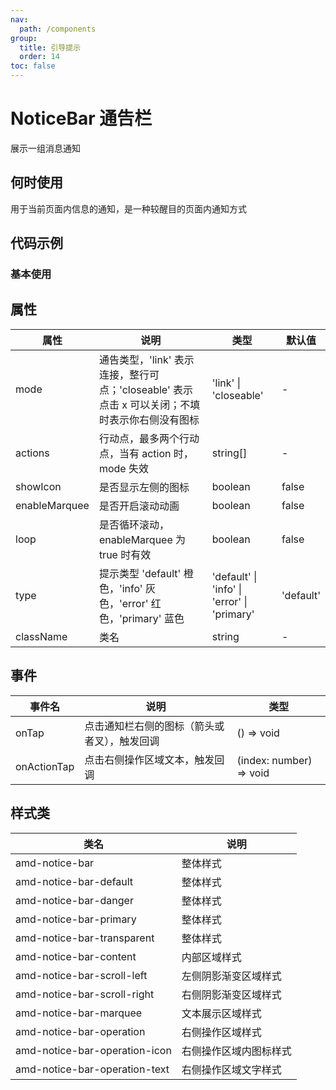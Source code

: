 ```yaml
---
nav:
  path: /components
group:
  title: 引导提示
  order: 14
toc: false
---
```

# NoticeBar 通告栏
展示一组消息通知
## 何时使用
用于当前页面内信息的通知，是一种较醒目的页面内通知方式

## 代码示例
### 基本使用
<code src='../../demo/pages/NoticeBar'></code>


## 属性
| 属性 |  说明 | 类型 | 默认值 |
| -----|-----|-----|-----|
| mode | 通告类型，'link' 表示连接，整行可点；'closeable' 表示点击 x 可以关闭；不填时表示你右侧没有图标 |  'link' &verbar; 'closeable' | - |
| actions | 行动点，最多两个行动点，当有 action 时，mode 失效 |  string[]  | - |
| showIcon |  是否显示左侧的图标 | boolean | false |
| enableMarquee |  是否开启滚动动画 | boolean | false |
| loop |  是否循环滚动，enableMarquee 为 true 时有效 | boolean | false |
| type | 提示类型 'default' 橙色，'info' 灰色，'error' 红色，'primary' 蓝色 | 'default' &verbar; 'info' &verbar; 'error' &verbar; 'primary' | 'default' |
| className | 类名 | string | - |

## 事件

| 事件名 | 说明 | 类型 |
| -----|-----|-----|
| onTap | 点击通知栏右侧的图标（箭头或者叉），触发回调  | () => void |
| onActionTap | 点击右侧操作区域文本，触发回调  | (index: number) => void |


## 样式类
| 类名 | 说明 |
| -----|-----|
| amd-notice-bar | 整体样式 |
| amd-notice-bar-default | 整体样式 |
| amd-notice-bar-danger | 整体样式 |
| amd-notice-bar-primary | 整体样式 |
| amd-notice-bar-transparent | 整体样式 |
| amd-notice-bar-content | 内部区域样式 |
| amd-notice-bar-scroll-left | 左侧阴影渐变区域样式 |
| amd-notice-bar-scroll-right | 右侧阴影渐变区域样式 |
| amd-notice-bar-marquee | 文本展示区域样式 |
| amd-notice-bar-operation | 右侧操作区域样式 |
| amd-notice-bar-operation-icon | 右侧操作区域内图标样式 |
| amd-notice-bar-operation-text | 右侧操作区域文字样式 |